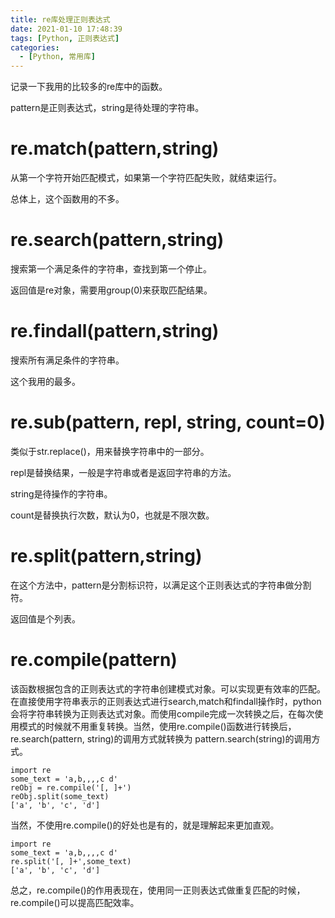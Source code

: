 ```yaml
---
title: re库处理正则表达式
date: 2021-01-10 17:48:39
tags: [Python, 正则表达式]
categories: 
  - [Python, 常用库]
---
```

记录一下我用的比较多的re库中的函数。

<!-- more -->

pattern是正则表达式，string是待处理的字符串。

# re.match(pattern,string)

从第一个字符开始匹配模式，如果第一个字符匹配失败，就结束运行。

总体上，这个函数用的不多。

# re.search(pattern,string)

搜索第一个满足条件的字符串，查找到第一个停止。

返回值是re对象，需要用group(0)来获取匹配结果。

# re.findall(pattern,string)

搜索所有满足条件的字符串。

这个我用的最多。

# re.sub(pattern, repl, string, count=0)

类似于str.replace()，用来替换字符串中的一部分。

repl是替换结果，一般是字符串或者是返回字符串的方法。

string是待操作的字符串。

count是替换执行次数，默认为0，也就是不限次数。

# re.split(pattern,string)

在这个方法中，pattern是分割标识符，以满足这个正则表达式的字符串做分割符。

返回值是个列表。

# re.compile(pattern)

该函数根据包含的正则表达式的字符串创建模式对象。可以实现更有效率的匹配。在直接使用字符串表示的正则表达式进行search,match和findall操作时，python会将字符串转换为正则表达式对象。而使用compile完成一次转换之后，在每次使用模式的时候就不用重复转换。当然，使用re.compile()函数进行转换后，re.search(pattern, string)的调用方式就转换为 pattern.search(string)的调用方式。

```
import re
some_text = 'a,b,,,,c d'
reObj = re.compile('[, ]+')
reObj.split(some_text)
['a', 'b', 'c', 'd']
```

当然，不使用re.compile()的好处也是有的，就是理解起来更加直观。

```
import re
some_text = 'a,b,,,,c d'
re.split('[, ]+',some_text)
['a', 'b', 'c', 'd']
```

总之，re.compile()的作用表现在，使用同一正则表达式做重复匹配的时候，re.compile()可以提高匹配效率。